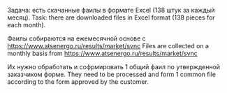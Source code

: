 Задача: есть скачанные фаилы в формате Excel (138 штук за каждый месяц).
Task: there are downloaded files in Excel format (138 pieces for each month).

Фаилы собираются на ежемесячной основе с https://www.atsenergo.ru/results/market/svnc 
Files are collected on a monthly basis from https://www.atsenergo.ru/results/market/svnc

Их нужно обработать и софрмировать 1 общий фаил по утвержденной заказчиком форме.
They need to be processed and form 1 common file according to the form approved by the customer.
